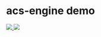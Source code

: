 # acs-engine demo

<a href="https://portal.azure.cn/#create/Microsoft.Template/uri/https%3A%2F%2Fraw.githubusercontent.com%2Fpjshi23%2Facs-demo%2Fmaster%2Fazuredeploy.json" target="_blank">
    <img src="http://azuredeploy.net/deploybutton.png"/>
</a>
<a href="http://armviz.io/#/?load=https%3A%2F%2Fraw.githubusercontent.com%2FAzure%2Fazure-quickstart-templates%2Fmaster%2F201-vm-specialized-vhd%2Fazuredeploy.json" target="_blank">
    <img src="http://armviz.io/visualizebutton.png"/>
</a>
